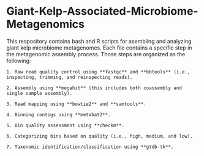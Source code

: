 # Giant-Kelp-Associated-Microbiome-Metagenomics
This respository contains bash and R scripts for asembling and analyzing giant kelp microbiome metagenomes. Each file contains a specific step in the metagenomic assembly process. Those steps are organized as the following: 
  
    1. Raw read quality control using **fastqc** and **bbtools** (i.e., inspecting, trimming, and reinspecting reads).
    
    2. Assembly using **megahit** (this includes both coassembly and single sample assembly).
    
    3. Read mapping using **bowtie2** and **samtools**. 
   
    4. Binning contigs using **metabat2**.
    
    5. Bin quality assessment using **checkm**.
    
    6. Categorizing bins based on quality (i.e., high, medium, and low).
    
    7. Taxonomic identification/classification using **gtdb-tk**. 
